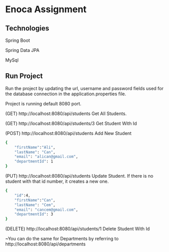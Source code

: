 # Enoca Assignment

## Technologies

Spring Boot

Spring Data JPA

MySql

## Run Project 

Run the project by updating the url, username and password fields used for the database connection in the application.properties file.

Project is running default 8080 port.

(GET) http://localhost:8080/api/students Get All Students.

(GET) http://localhost:8080/api/students/3 Get Student With Id

(POST) http://localhost:8080/api/students Add New Student

```bash 
{
    "firstName":"Ali",
    "lastName": "Can",
    "email": "alican@gmail.com",
    "departmentId": 1
}
```

(PUT) http://localhost:8080/api/students Update Student. If there is no student with that id number, it creates a new one.
```bash
{
    "id":4,
    "firstName":"Can",
    "lastName": "Cem",
    "email": "cancem@gmail.com",
    "departmentId": 3
}
```
(DELETE) http://localhost:8080/api/students/1 Delete Student With Id

~You can do the same for Departments by referring to http://localhost:8080/api/departments
